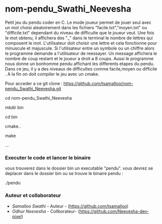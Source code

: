 # nom-pendu_Swathi_Neevesha
Petit jeu du pendu coder en C.
Le mode joueur permet de jouer seul avec un mot choisi aleatoirement dans les fichiers "facile.txt","moyen.txt" ou "difficile.txt" dependant du niveau de difficulte que le joueur veut. Une fois le mot obtenu, il affichera des "_" dans le terminal le nombre de lettres qui composent le mot.  L'utilisateur doit choisir une lettre et cela fonctionne pour minuscule et majuscule. Si l'utilisateur entre un symbole ou un chiffre alors le programme demande a l'utilisateur de reessayer.
Un message affichera  le nombre de coup restant et le joueur a droit a 8 coups.
Aussi le programme nous donne un bonhomme pendu affichant les differents etapes du pendu.
Dans ce jeu, il y a des niveaux de difficultes comme facile,moyen ou difficile .
A la fin on doit compiler le jeu avec un cmake. 


Pour acceder a ce git clone : https://github.com/tsamalloo/nom-pendu_Swathi_Neevesha.git


cd nom-pendu_Swathi_Neevesha


mkdir bin


cd bin


cmake..


make

...

### Executer le code et lancer le binaire
vous trouverez dans le dossier bin un executable "pendu". vous devrez se deplacer dans le dossier bin ou se trouve le binaire pendu :

./pendu

### Auteur et collaborateur 
+ *Samalloo Swathi* - Auteur - (https://github.com/tsamalloo)
+ *Odhur Neevesha* - Collborateur- (https://github.com/Neevesha-dev-pixel)
